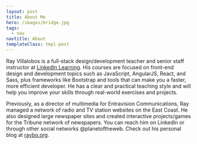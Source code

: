 ```yaml
---
layout: post
title: About Me
hero: /images/bridge.jpg
tags:
  - nav
navtitle: About
templateClass: tmpl-post
---
```


Ray Villalobos is a full-stack design/development teacher and senior staff instructor at [LinkedIn Learning](https://www.linkedin.com/learning/instructors/ray-villalobos). His courses are focused on front-end design and development topics such as JavaScript, AngularJS, React, and Sass, plus frameworks like Bootstrap and tools that can make you a faster, more efficient developer. He has a clear and practical teaching style and will help you improve your skills through real-world exercises and projects.

Previously, as a director of multimedia for Entravision Communications, Ray managed a network of radio and TV station websites on the East Coast. He also designed large newspaper sites and created interactive projects/games for the Tribune network of newspapers. You can reach him on LinkedIn or through other social networks @planetoftheweb. Check out his personal blog at [raybo.org](http://raybo.org).
